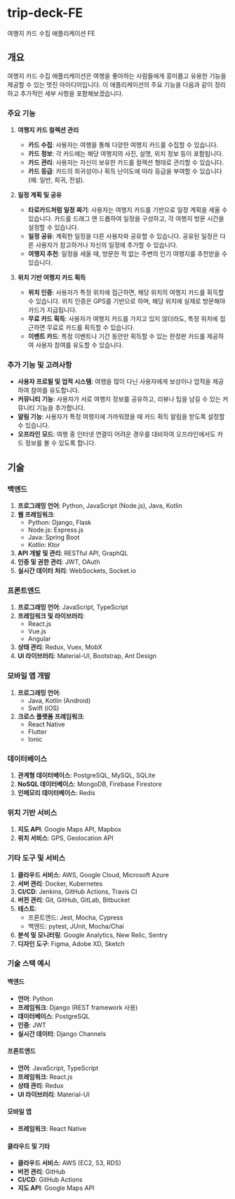 # trip-deck-FE
여행지 카드 수집 애플리케이션 FE

## 개요
여행지 카드 수집 애플리케이션은 여행을 좋아하는 사람들에게 흥미롭고 유용한 기능을 제공할 수 있는 멋진 아이디어입니다. 이 애플리케이션의 주요 기능을 다음과 같이 정리하고 추가적인 세부 사항을 포함해보겠습니다.

### 주요 기능

1. **여행지 카드 컬렉션 관리**
    - **카드 수집**: 사용자는 여행을 통해 다양한 여행지 카드를 수집할 수 있습니다.
    - **카드 정보**: 각 카드에는 해당 여행지의 사진, 설명, 위치 정보 등이 포함됩니다.
    - **카드 관리**: 사용자는 자신이 보유한 카드를 컬렉션 형태로 관리할 수 있습니다.
    - **카드 등급**: 카드의 희귀성이나 획득 난이도에 따라 등급을 부여할 수 있습니다 (예: 일반, 희귀, 전설).

2. **일정 계획 및 공유**
    - **타로카드처럼 일정 짜기**: 사용자는 여행지 카드를 기반으로 일정 계획을 세울 수 있습니다. 카드를 드래그 앤 드롭하여 일정을 구성하고, 각 여행지 방문 시간을 설정할 수 있습니다.
    - **일정 공유**: 계획한 일정을 다른 사용자와 공유할 수 있습니다. 공유된 일정은 다른 사용자가 참고하거나 자신의 일정에 추가할 수 있습니다.
    - **여행지 추천**: 일정을 세울 때, 방문한 적 없는 주변의 인기 여행지를 추천받을 수 있습니다.

3. **위치 기반 여행지 카드 획득**
    - **위치 인증**: 사용자가 특정 위치에 접근하면, 해당 위치의 여행지 카드를 획득할 수 있습니다. 위치 인증은 GPS를 기반으로 하며, 해당 위치에 실제로 방문해야 카드가 지급됩니다.
    - **무료 카드 획득**: 사용자가 여행지 카드를 가지고 있지 않더라도, 특정 위치에 접근하면 무료로 카드를 획득할 수 있습니다.
    - **이벤트 카드**: 특정 이벤트나 기간 동안만 획득할 수 있는 한정판 카드를 제공하여 사용자 참여를 유도할 수 있습니다.

### 추가 기능 및 고려사항

- **사용자 프로필 및 업적 시스템**: 여행을 많이 다닌 사용자에게 보상이나 업적을 제공하여 참여를 유도합니다.
- **커뮤니티 기능**: 사용자가 서로 여행지 정보를 공유하고, 리뷰나 팁을 남길 수 있는 커뮤니티 기능을 추가합니다.
- **알림 기능**: 사용자가 특정 여행지에 가까워졌을 때 카드 획득 알림을 받도록 설정할 수 있습니다.
- **오프라인 모드**: 여행 중 인터넷 연결이 어려운 경우를 대비하여 오프라인에서도 카드 정보를 볼 수 있도록 합니다.

## 기술

### 백엔드

1. **프로그래밍 언어**: Python, JavaScript (Node.js), Java, Kotlin
2. **웹 프레임워크**: 
    - Python: Django, Flask
    - Node.js: Express.js
    - Java: Spring Boot
    - Kotlin: Ktor
3. **API 개발 및 관리**: RESTful API, GraphQL
4. **인증 및 권한 관리**: JWT, OAuth
5. **실시간 데이터 처리**: WebSockets, Socket.io

### 프론트엔드

1. **프로그래밍 언어**: JavaScript, TypeScript
2. **프레임워크 및 라이브러리**:
    - React.js
    - Vue.js
    - Angular
3. **상태 관리**: Redux, Vuex, MobX
4. **UI 라이브러리**: Material-UI, Bootstrap, Ant Design

### 모바일 앱 개발

1. **프로그래밍 언어**:
    - Java, Kotlin (Android)
    - Swift (iOS)
2. **크로스 플랫폼 프레임워크**:
    - React Native
    - Flutter
    - Ionic

### 데이터베이스

1. **관계형 데이터베이스**: PostgreSQL, MySQL, SQLite
2. **NoSQL 데이터베이스**: MongoDB, Firebase Firestore
3. **인메모리 데이터베이스**: Redis

### 위치 기반 서비스

1. **지도 API**: Google Maps API, Mapbox
2. **위치 서비스**: GPS, Geolocation API

### 기타 도구 및 서비스

1. **클라우드 서비스**: AWS, Google Cloud, Microsoft Azure
2. **서버 관리**: Docker, Kubernetes
3. **CI/CD**: Jenkins, GitHub Actions, Travis CI
4. **버전 관리**: Git, GitHub, GitLab, Bitbucket
5. **테스트**:
    - 프론트엔드: Jest, Mocha, Cypress
    - 백엔드: pytest, JUnit, Mocha/Chai
6. **분석 및 모니터링**: Google Analytics, New Relic, Sentry
7. **디자인 도구**: Figma, Adobe XD, Sketch

### 기술 스택 예시

#### 백엔드
- **언어**: Python
- **프레임워크**: Django (REST framework 사용)
- **데이터베이스**: PostgreSQL
- **인증**: JWT
- **실시간 데이터**: Django Channels

#### 프론트엔드
- **언어**: JavaScript, TypeScript
- **프레임워크**: React.js
- **상태 관리**: Redux
- **UI 라이브러리**: Material-UI

#### 모바일 앱
- **프레임워크**: React Native

#### 클라우드 및 기타
- **클라우드 서비스**: AWS (EC2, S3, RDS)
- **버전 관리**: GitHub
- **CI/CD**: GitHub Actions
- **지도 API**: Google Maps API


